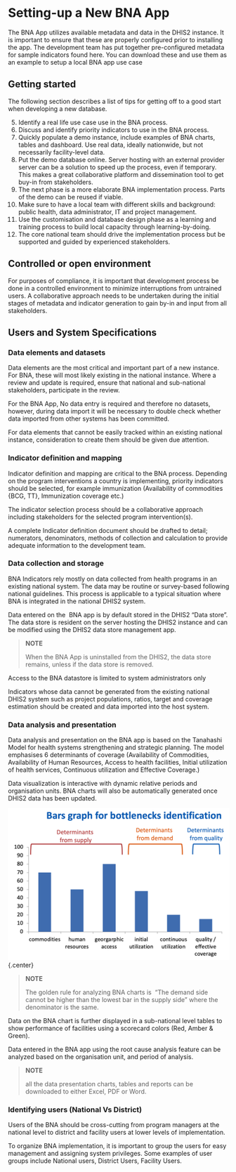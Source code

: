 # Setting-up a New BNA App

The BNA App utilizes available metadata and data in the DHIS2 instance.
It is important to ensure that these are properly configured prior to
installing the app. The development team has put together pre-configured
metadata for sample indicators found here. You can download these and
use them as an example to setup a local BNA app use case

## Getting started

The following section describes a list of tips for getting off to a good
start when developing a new database.

5.  Identify a real life use case use in the BNA process.
6.  Discuss and identify priority indicators to use in the BNA process.
7.  Quickly populate a demo instance, include examples of BNA charts,
    tables and dashboard. Use real data, ideally nationwide, but not
    necessarily facility-level data.
8.  Put the demo database online. Server hosting with an external
    provider server can be a solution to speed up the process, even if
    temporary. This makes a great collaborative platform and
    dissemination tool to get buy-in from stakeholders.
9.  The next phase is a more elaborate BNA implementation process. Parts
    of the demo can be reused if viable.
10. Make sure to have a local team with different skills and background:
    public health, data administrator, IT and project management.
11. Use the customisation and database design phase as a learning and
    training process to build local capacity through learning-by-doing.
12. The core national team should drive the implementation process but
    be supported and guided by experienced stakeholders.

## Controlled or open environment

For purposes of compliance, it is important that development process be
done in a controlled environment to minimize interruptions from
untrained users. A collaborative approach needs to be undertaken during
the initial stages of metadata and indicator generation to gain by-in
and input from all stakeholders.

## Users and System Specifications

### Data elements and datasets

Data elements are the most critical and important part of a new
instance. For BNA, these will most likely existing in the national
instance. Where a review and update is required, ensure that national
and sub-national stakeholders, participate in the review.

For the BNA App, No data entry is required and therefore no datasets,
however, during data import it will be necessary to double check whether
data imported from other systems has been committed.

For data elements that cannot be easily tracked within an existing
national instance, consideration to create them should be given due
attention.  

### Indicator definition and mapping

Indicator definition and mapping are critical to the BNA process.
Depending on the program interventions a country is implementing,
priority indicators should be selected, for example immunization
(Availability of commodities {BCG, TT}, Immunization coverage etc.)

The indicator selection process should be a collaborative approach
including stakeholders for the selected program intervention(s).

A complete Indicator definition document should be drafted to detail;
numerators, denominators, methods of collection and calculation to
provide adequate information to the development team.

### Data collection and storage

BNA Indicators rely mostly on data collected from health programs in an
existing national system. The data may be routine or survey-based
following national guidelines. This process is applicable to a typical
situation where BNA is integrated in the national DHIS2 system.

Data entered on the  BNA app is by default stored in the DHIS2 “Data
store”. The data store is resident on the server hosting the DHIS2
instance and can be modified using the DHIS2 data store management app.

> **NOTE**
>
> When the BNA App is uninstalled from the
DHIS2, the data store remains, unless if the data store is removed.

Access to the BNA datastore is limited to system administrators only

Indicators whose data cannot be generated from the existing national
DHIS2 system such as project populations, ratios, target and coverage
estimation should be created and data imported into the host system.

### Data analysis and presentation

Data analysis and presentation on the BNA app is based on the Tanahashi
Model for health systems strengthening and strategic planning. The model
emphasises 6 determinants of coverage (Availability of Commodities,
Availability of Human Resources, Access to health facilities, Initial
utilization of health services, Continuous utilization and Effective
Coverage.)

Data visualization is interactive with dynamic relative periods and
organisation units. BNA charts will also be automatically generated once
DHIS2 data has been updated.

![](resources/images/image_imp5.png){.center}

> **NOTE**
>
> The golden rule for analyzing BNA charts is
 “The demand side cannot be higher than the lowest bar in the supply
side” where the denominator is the same.

Data on the BNA chart is further displayed in a sub-national level
tables to show performance of facilities using a scorecard colors (Red,
Amber & Green).

Data entered in the BNA app using the root cause analysis feature can be
analyzed based on the organisation unit, and period of analysis.

> **NOTE**
>
> all the data presentation charts, tables and
reports can be downloaded to either Excel, PDF or Word.

### Identifying users (National Vs District)

Users of the BNA should be cross-cutting from program managers at the
national level to district and facility users at lower levels of
implementation.

To organize BNA implementation, it is important to group the users for
easy management and assigning system privileges. Some examples of user
groups include National users, District Users, Facility Users.

